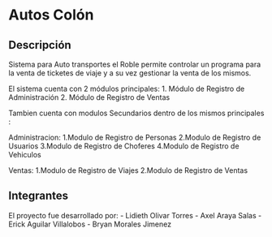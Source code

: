 # Autos Colón

## Descripción
Sistema para Auto transportes el Roble permite controlar un programa para la venta de ticketes de viaje y a su vez gestionar la venta de los mismos.

El sistema cuenta con 2 módulos principales:
	1. Módulo de Registro de Administración
	2. Módulo de Registro de Ventas

Tambien cuenta con modulos Secundarios dentro de los mismos principales :

Administracion:
	1.Modulo de Registro de Personas
	2.Modulo de Registro de Usuarios
	3.Modulo de Registro de Choferes
	4.Modulo de Registro de Vehiculos

Ventas:
	1.Modulo de Registro de Viajes
	2.Modulo de Registro de Ventas

## Integrantes
El proyecto fue desarrollado por:
	- Lidieth Olivar Torres
	- Axel Araya Salas
	- Erick Aguilar Villalobos
	- Bryan Morales Jimenez

